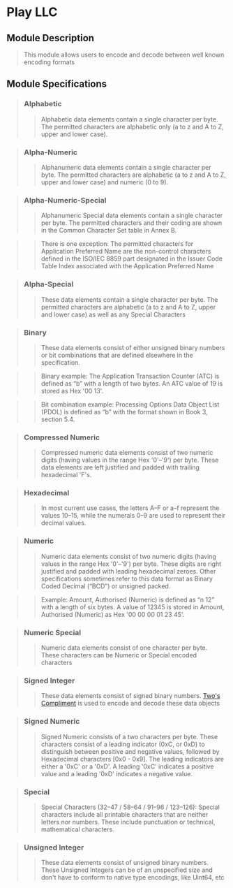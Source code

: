 ﻿# Play LLC

## Module Description

>This module allows users to encode and decode between well known encoding formats


## Module Specifications


> ### Alphabetic
>>Alphabetic data elements contain a single character per byte. The permitted characters are alphabetic only (a to z and A to Z, upper and lower case).


> ### Alpha-Numeric
>>Alphanumeric data elements contain a single character per byte. 
The permitted characters are alphabetic (a to z and A to Z, upper and lower case) and numeric (0 to 9).


> ### Alpha-Numeric-Special
>>Alphanumeric Special data elements contain a single character per byte. The permitted characters and their coding are shown in the Common Character Set table in Annex B. 

>>There is one exception: The permitted characters for Application Preferred Name are the non-control characters defined in the ISO/IEC 8859 part designated in the Issuer Code Table Index associated with the Application Preferred Name


> ### Alpha-Special
>>These data elements contain a single character per byte. The permitted characters are alphabetic (a to z and A to Z, upper and lower case) as well as any Special Characters


> ### Binary 
>>These data elements consist of either unsigned binary numbers or bit combinations that are defined elsewhere in the specification. 

>>Binary example: The Application Transaction Counter (ATC) is defined as “b” with a length of two bytes. An ATC value of 19 is stored as Hex '00 13'. 

>>Bit combination example: Processing Options Data Object List (PDOL) is defined as “b” with the format shown in Book 3, section 5.4.

> ### Compressed Numeric 
>>Compressed numeric data elements consist of two numeric digits (having values in the range Hex '0'–'9') per byte. 
These data elements are left justified and padded with trailing hexadecimal 'F's.


> ### Hexadecimal
>>In most current use cases, the letters A–F or a–f represent the values 10–15, while the numerals 0–9 are used to represent their decimal values.


> ### Numeric
>>Numeric data elements consist of two numeric digits (having values in the range Hex '0'–'9') per byte. 
These digits are right justified and padded with leading hexadecimal zeroes. 
Other specifications sometimes refer to this data format as Binary Coded Decimal (“BCD”) or unsigned packed.

>>Example: Amount, Authorised (Numeric) is defined as “n 12” with a length of six bytes. 
A value of 12345 is stored in Amount, Authorised (Numeric) as Hex '00 00 00 01 23 45'.

> ### Numeric Special
>>Numeric data elements consist of one character per byte. These characters can be Numeric or Special encoded characters


> ### Signed Integer 
>>These data elements consist of signed binary numbers. [Two's Compliment](https://en.wikipedia.org/wiki/Two%27s_complement) is used to encode and decode these data objects
 

> ### Signed Numeric
>>Signed Numeric consists of a two characters per byte. 
These characters consist of a leading indicator (0xC, or 0xD) to distinguish between positive and negative values, followed by Hexadecimal characters [0x0 - 0x9]. 
The leading indicators are either a '0xC' or a '0xD'. A leading '0xC' indicates a positive value and a leading '0xD' indicates a negative value.
   

> ### Special
>>Special Characters (32–47 / 58–64 / 91–96 / 123–126): Special characters include all printable characters that are neither letters nor numbers. These include punctuation or technical, mathematical characters.
  

> ### Unsigned Integer 
>>These data elements consist of unsigned binary numbers. These Unsigned Integers can be of an unspecified size and don't have to conform to native type encodings, like Uint64, etc











 














